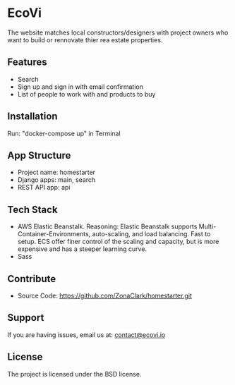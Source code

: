 # EcoVi

The website matches local constructors/designers with project owners who want to build or rennovate thier rea estate properties.

Features
------------

- Search
- Sign up and sign in with email confirmation
- List of people to work with and products to buy

Installation
------------

Run: "docker-compose up" in Terminal

App Structure
------------

* Project name: homestarter
* Django apps: main, search
* REST API app: api



Tech Stack
------------
- AWS Elastic Beanstalk. Reasoning: Elastic Beanstalk supports Multi-Container-Environments, auto-scaling, and load balancing. Fast to setup. ECS offer finer control of the scaling and capacity, but is more expensive and has a steeper learning curve.
- Sass

Contribute
------------

- Source Code: https://github.com/ZonaClark/homestarter.git

Support
------------

If you are having issues, email us at: contact@ecovi.io

License
------------

The project is licensed under the BSD license.
